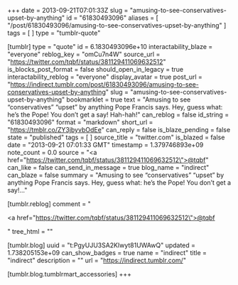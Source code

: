 +++
date = 2013-09-21T07:01:33Z
slug = "amusing-to-see-conservatives-upset-by-anything"
id = "61830493096"
aliases = [ "/post/61830493096/amusing-to-see-conservatives-upset-by-anything" ]
tags = [ ]
type = "tumblr-quote"

[tumblr]
type = "quote"
id = 6.1830493096e+10
interactability_blaze = "everyone"
reblog_key = "omCu7n4W"
source_url = "https://twitter.com/tqbf/status/381129411069632512"
is_blocks_post_format = false
should_open_in_legacy = true
interactability_reblog = "everyone"
display_avatar = true
post_url = "https://indirect.tumblr.com/post/61830493096/amusing-to-see-conservatives-upset-by-anything"
slug = "amusing-to-see-conservatives-upset-by-anything"
bookmarklet = true
text = "Amusing to see “conservatives” “upset” by anything Pope Francis says. Hey, guess what: he’s the Pope! You don’t get a say! Hah-hah!"
can_reblog = false
id_string = "61830493096"
format = "markdown"
short_url = "https://tmblr.co/ZY3jbyvbOdEe"
can_reply = false
is_blaze_pending = false
state = "published"
tags = [ ]
source_title = "twitter.com"
is_blazed = false
date = "2013-09-21 07:01:33 GMT"
timestamp = 1.379746893e+09
note_count = 0.0
source = "<a href=\"https://twitter.com/tqbf/status/381129411069632512\">@tqbf</a>"
can_like = false
can_send_in_message = true
blog_name = "indirect"
can_blaze = false
summary = "Amusing to see “conservatives” “upset” by anything Pope Francis says. Hey, guess what: he’s the Pope! You don’t get a say!..."

[tumblr.reblog]
comment = "<p><a href=\"https://twitter.com/tqbf/status/381129411069632512\">@tqbf</a></p>"
tree_html = ""

[tumblr.blog]
uuid = "t:PgyUJU3SA2Klwyt81UWAwQ"
updated = 1.738205153e+09
can_show_badges = true
name = "indirect"
title = "indirect"
description = ""
url = "https://indirect.tumblr.com/"

[tumblr.blog.tumblrmart_accessories]
+++
